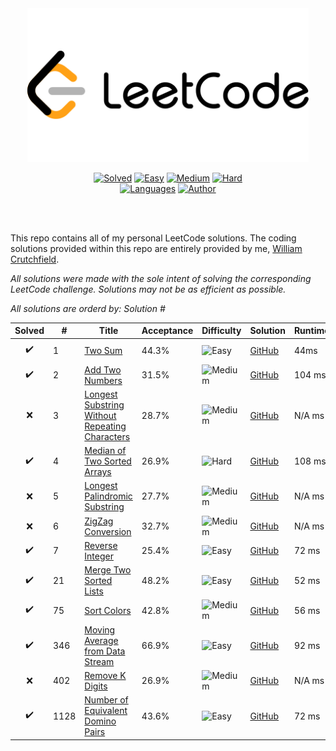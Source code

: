 <div align="center">
<img src="https://github.com/CrutchTheClutch/LeetCode/raw/master/logo.png" width="450" height="auto"/>

[![Solved](https://img.shields.io/badge/Solved-8/1140-337ab7.svg?style=flat)](https://github.com/CrutchTheClutch/HackerRank#table-of-contents)
[![Easy](https://img.shields.io/badge/Easy-5-5cb85c.svg?style=flat)](https://github.com/CrutchTheClutch/HackerRank#table-of-contents)
[![Medium](https://img.shields.io/badge/Medium-2-f0ad4e.svg?style=flat)](https://github.com/CrutchTheClutch/HackerRank#table-of-contents)
[![Hard](https://img.shields.io/badge/Hard-1-d9534f.svg?style=flat)](https://github.com/CrutchTheClutch/HackerRank#table-of-contents)
</br>
[![Languages](https://img.shields.io/badge/Languages-JavaScript-red.svg?style=flat)](https://github.com/CrutchTheClutch/HackerRank#table-of-contents)
[![Author](https://img.shields.io/badge/Author-William%20Crutchfield-blue.svg?style=flat)](https://www.hackerrank.com/CrutchTheClutch)

</div>
</br>
</br>

This repo contains all of my personal LeetCode solutions. The coding solutions provided within this repo are entirely provided by me, [William Crutchfield](https://www.hackerrank.com/CrutchTheClutch).

_All solutions were made with the sole intent of solving the corresponding LeetCode challenge. Solutions may not be as efficient as possible._

_All solutions are orderd by: Solution #_

| Solved | #    | Title                                                                                                                           | Acceptance | Difficulty                                                           | Solution                                                                                    | Runtime | Memory  |                                   Language                                    |
| :----: | ---- | ------------------------------------------------------------------------------------------------------------------------------- | ---------- | -------------------------------------------------------------------- | ------------------------------------------------------------------------------------------- | ------- | ------- | :---------------------------------------------------------------------------: |
|   ✔️   | 1    | [Two Sum](https://leetcode.com/problems/two-sum/)                                                                               | 44.3%      | ![Easy](https://img.shields.io/badge/Easy-5cb85c.svg?style=flat)     | [GitHub](Solutions/1.%20Two%20Sum/Solution.js)                                              | 44ms    | 34.6 MB | ![JavaScript](https://img.shields.io/badge/JavaScript--f1e05a.svg?style=flat) |
|   ✔️   | 2    | [Add Two Numbers](https://leetcode.com/problems/two-sum/)                                                                       | 31.5%      | ![Medium](https://img.shields.io/badge/Medium-f0ad4e.svg?style=flat) | [GitHub](Solutions/2.%20Add%20Two%20Numbers/Solution.js)                                    | 104 ms  | 38.4 MB | ![JavaScript](https://img.shields.io/badge/JavaScript--f1e05a.svg?style=flat) |
|   ❌   | 3    | [Longest Substring Without Repeating Characters](https://leetcode.com/problems/longest-substring-without-repeating-characters/) | 28.7%      | ![Medium](https://img.shields.io/badge/Medium-f0ad4e.svg?style=flat) | [GitHub](Solutions/3.%20Longest%20Substring%20Without%20Repeating%20Characters/Solution.js) | N/A ms  | N/A MB  | ![JavaScript](https://img.shields.io/badge/JavaScript--f1e05a.svg?style=flat) |
|   ✔️   | 4    | [Median of Two Sorted Arrays](https://leetcode.com/problems/median-of-two-sorted-arrays/)                                       | 26.9%      | ![Hard](https://img.shields.io/badge/Hard-d9534f.svg?style=flat)     | [GitHub](Solutions/4.%20Median%20of%20Two%20Sorted%20Arrays/Solution.js)                    | 108 ms  | 39.1 MB | ![JavaScript](https://img.shields.io/badge/JavaScript--f1e05a.svg?style=flat) |
|   ❌   | 5    | [Longest Palindromic Substring](https://leetcode.com/problems/longest-palindromic-substring/)                                   | 27.7%      | ![Medium](https://img.shields.io/badge/Medium-f0ad4e.svg?style=flat) | [GitHub](Solutions/5.%20Longest%20Palindromic%20Substring/Solution.js)                      | N/A ms  | N/A MB  | ![JavaScript](https://img.shields.io/badge/JavaScript--f1e05a.svg?style=flat) |
|   ❌   | 6    | [ZigZag Conversion](https://leetcode.com/problems/zigzag-conversion/)                                                           | 32.7%      | ![Medium](https://img.shields.io/badge/Medium-f0ad4e.svg?style=flat) | [GitHub](Solutions/6.%20ZigZag%20Conversion/Solution.js)                                    | N/A ms  | N/A MB  | ![JavaScript](https://img.shields.io/badge/JavaScript--f1e05a.svg?style=flat) |
|   ✔️   | 7    | [Reverse Integer](https://leetcode.com/problems/reverse-integer/)                                                               | 25.4%      | ![Easy](https://img.shields.io/badge/Easy-5cb85c.svg?style=flat)     | [GitHub](Solutions/7.%20Reverse%20Integer/Solution.js)                                      | 72 ms   | 35.5 MB | ![JavaScript](https://img.shields.io/badge/JavaScript--f1e05a.svg?style=flat) |
|   ✔️   | 21   | [Merge Two Sorted Lists](https://leetcode.com/problems/merge-two-sorted-lists/)                                                 | 48.2%      | ![Easy](https://img.shields.io/badge/Easy-5cb85c.svg?style=flat)     | [GitHub](Solutions/21.%20Merge%20Two%20Sorted%20Lists/Solution.js)                          | 52 ms   | 35.5 MB | ![JavaScript](https://img.shields.io/badge/JavaScript--f1e05a.svg?style=flat) |
|   ✔️   | 75   | [Sort Colors](https://leetcode.com/problems/sort-colors/)                                                                       | 42.8%      | ![Medium](https://img.shields.io/badge/Medium-f0ad4e.svg?style=flat) | [GitHub](Solutions/75.%20Sort%20Colors/Solution.js)                                         | 56 ms   | 33.7 MB | ![JavaScript](https://img.shields.io/badge/JavaScript--f1e05a.svg?style=flat) |
|   ✔️   | 346  | [Moving Average from Data Stream](https://leetcode.com/problems/moving-average-from-data-stream/)                               | 66.9%      | ![Easy](https://img.shields.io/badge/Easy-5cb85c.svg?style=flat)     | [GitHub](Solutions/346.%20Moving%20Average%20from%20Data%20Stream/Solution.js)              | 92 ms   | 42.9 MB | ![JavaScript](https://img.shields.io/badge/JavaScript--f1e05a.svg?style=flat) |
|   ❌   | 402  | [Remove K Digits](https://leetcode.com/problems/remove-k-digits/)                                                               | 26.9%      | ![Medium](https://img.shields.io/badge/Medium-f0ad4e.svg?style=flat) | [GitHub](Solutions/402.%20Remove%20K%20Digits/Solution.js)                                  | N/A ms  | N/A MB  | ![JavaScript](https://img.shields.io/badge/JavaScript--f1e05a.svg?style=flat) |
|   ✔️   | 1128 | [Number of Equivalent Domino Pairs](https://leetcode.com/problems/number-of-equivalent-domino-pairs/)                           | 43.6%      | ![Easy](https://img.shields.io/badge/Easy-5cb85c.svg?style=flat)     | [GitHub](Solutions/1128.%20Number%20of%20Equivalent%20Domino%20Pairs/Solution.js)           | 72 ms   | 42.6 MB | ![JavaScript](https://img.shields.io/badge/JavaScript--f1e05a.svg?style=flat) |
